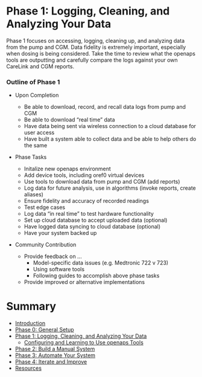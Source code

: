 # Phase 1: Logging, Cleaning, and Analyzing Your Data

Phase 1 focuses on accessing, logging, cleaning up, and analyzing data from the pump and CGM. Data fidelity is extremely important, especially when dosing is being considered. Take the time to review what the openaps tools are outputting and carefully compare the logs against your own CareLink and CGM reports.

### Outline of Phase 1

* Upon Completion
    * Be able to download, record, and recall data logs from pump and CGM
    * Be able to download “real time” data
    * Have data being sent via wireless connection to a cloud database for user access
    * Have built a system able to collect data and be able to help others do the same


* Phase Tasks
    * Initalize new openaps environment
    * Add device tools, including oref0 virtual devices
    * Use tools to download data from pump and CGM (add reports)
    * Log data for future analysis, use in algorithms (invoke reports, create aliases)
    * Ensure fidelity and accuracy of recorded readings
    * Test edge cases
    * Log data “in real time” to test hardware functionality
    * Set up cloud database to accept uploaded data (optional)
    * Have logged data syncing to cloud database (optional)
    * Have your system backed up


* Community Contribution
    * Provide feedback on ...
        * Model-specific data issues (e.g. Medtronic 722 v 723)
        * Using software tools
        * Following guides to accomplish above phase tasks
    * Provide improved or alternative implementations

# Summary

* [Introduction](../../README.md)
* [Phase 0: General Setup](../../docs/getting-started/setup.md)
* [Phase 1: Logging, Cleaning, and Analyzing Your Data](../../docs/Log-clean-analyze-with-openaps-tools/log-clean-analyze.md)
   * [Configuring and Learning to Use openaps Tools](../../docs/Log-clean-analyze-with-openaps-tools/using.md)
* [Phase 2: Build a Manual System](../../docs/Build-manual-system/considerations.md)
* [Phase 3: Automate Your System](../../docs/Automate-system/considerations.md)
* [Phase 4: Iterate and Improve](../../docs/Iterate-improve/improvement-projects.md)
* [Resources](../../docs/Resources/resources.md)
